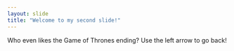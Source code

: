 ```yaml
---
layout: slide
title: "Welcome to my second slide!"
---
```

Who even likes the Game of Thrones ending?
Use the left arrow to go back!
